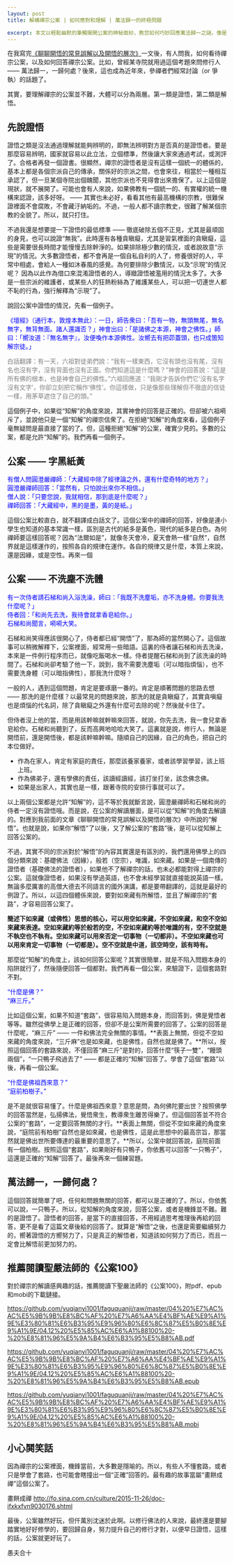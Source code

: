 ```yaml
---
layout: post
title: 解構禪宗公案 | 如何應對和理解 | 萬法歸一的終極問題

excerpt: 本文以輕鬆幽默的筆觸揭開公案的神秘面紗，教您如何巧妙回應萬法歸一之謎。像是在禪宗世界中漫步，您將發現，即使是最深奧的問題，答案也可能就藏在一只飛過的鴨子裏！
---
```


在我寫完[《聊聊開悟的常見誤解以及開悟的層次》](https://mp.weixin.qq.com/s/k5sIbi25UhmkpccDAv127g)一文後，有人問我，如何看待禪宗公案，以及如何回答禪宗公案。比如，曾經某寺院就用過這個考題來問修行人 —— 萬法歸一，一歸何處？後來，這也成為近年來，參禪者們經常討論（or 爭執）的話題了。

其實，要理解禪宗的公案並不難，大體可以分為兩層。第一類是證悟，第二類是解悟。

## 先說證悟

證悟之類是沒法通過理解就能夠辨明的，即無法辨明對方是否真的是證悟者。要是那麼容易辨明，國家就容易以此立法，立個標準，然後讓大家來通過考試，或測評了。合格者再發一個證書。很顯然，禪宗的證悟者是沒有這樣一個統一的體係的，基本上都是各個宗派自己的傳承，關係好的宗派之間，也會來往，相當於一種相互承認了，但一旦某個寺院出個醜聞，其他宗派也不見得會出來擔保了。以上這個是現狀，就不展開了。可能也會有人來說，如果佛教有一個統一的、有實權的統一機構來認證，該多好呀。 —— 其實也未必好，看看其他有最高機構的宗教，很難保證裡面不會腐敗，不會藏汙納垢的。不過，一般人都不讀宗教史，很難了解某個宗教的全貌了。所以，就只打住。

不過我還是想要提一下證悟的最低標準 —— 徹底破除五個不正見，尤其是最頑固的身見，也可以說證“無我”。此時還有各種貪瞋癡，尤其是習氣裡面的貪瞋癡，這些是需要很長時間才能慢慢去除幹淨的。如果排除極少數的情況，或者說故意“示現”的情況。大多數證悟者，都不會再是一個自私自利的人了，修養很好的人，平常中相處，會給人一種如沐春風的感覺。為何要排除少數情況，以及“示現”的情況呢？ 因為以此作為借口來混淆證悟者的人，導緻證悟被濫用的情況太多了。大多是一些宗派的維護者，或某些人的狂熱粉絲為了維護某些人，可以把一切連世人都不恥的行為，強行解釋為“示現”了。

說回公案中證悟的情況，先看一個例子。

<span style="color:blue">《壇經》（通行本，敦煌本無此）：一日，師告衆曰：「吾有一物，無頭無尾，無名無字，無背無面。諸人還識否？」神會出曰：「是諸佛之本源，神會之佛性。」師曰：「嚮汝道：『無名無字』，汝便喚作本源佛性。汝嚮去有把茆蓋頭，也只成箇知解宗徒。」

<span style="color:gray">白話翻譯：有一天，六祖對徒弟們說：“我有一樣東西，它沒有頭也沒有尾，沒有名也沒有字，沒有背面也沒有正面。你們知道這是什麼嗎？”神會的回答說：“這是所有佛的根本，也是神會自己的佛性。”六祖回應道：“我剛才告訴你們它‘沒有名字沒有文字’，你卻立刻把它稱作‘佛性’。你這樣做，只是像那些理解但不徹底的信徒一樣，用茅草遮住了自己的頭。”

這個例子中，如果從“知解”的角度來說，其實神會的回答是正確的。但卻被六祖嗬斥了，並說他只是一個“知解”的禪宗信衆了。在拒絕“知解”的角度來看，這個例子毫無疑問是最直接了當的了。但，這種拒絕“知解”的公案，確實少見的。多數的公案，都是允許“知解”的。我們再看一個例子。

## 公案 —— 字黑紙黃

<span style="color:blue">有僧人問圓澄嚴禪師：「大藏經中除了經律論之外，還有什麼奇特的地方？」<br/>
<span style="color:blue">圓澄嚴禪師回答：「當然有，只怕說出來你不相信。」<br/>
<span style="color:blue">僧人說：「只要您說，我就相信，那到底是什麼呢？」<br/>
<span style="color:blue">禪師回答：「大藏經中，黑的是墨，黃的是紙。」

這個公案比較直白，就不翻譯成白話文了。這個公案中的禪師的回答，好像是連小學生也知道的基本常識一樣，區別是古代的紙多是黃色，現代的紙多是白色。為何禪師要這樣回答呢？因為“法爾如是”，就像冬天會冷，夏天會熱一樣“自然”，自然界就是這樣運作的，按照各自的規律在運作。各自的規律又是什麼，本質上來說，還是因緣，或是空性。再來一個

## 公案 —— 不洗塵不洗體

<span style="color:blue">有一次侍者請石梯和尚入浴洗澡，師曰：「我既不洗塵垢，亦不洗身體。你要我洗什麼呢？」<br/>
<span style="color:blue">侍者回：「和尚先去洗，我待會就拿香皂給你。」<br/>
石梯和尚聞言，嗬嗬大笑。

石梯和尚笑得應該很開心了，侍者都已經“開悟”了，那為師的當然開心了。這個故事可以稍微解釋下，公案裡面，經常用一些暗語。這裏的侍者讓石梯和尚去洗澡，本來是一件例行程序而已，就像吃飯喝水一樣。侍者提醒石梯和尚到了該洗澡的時間了。石梯和尚卻考驗了他一下，說到，我不需要洗塵垢（可以暗指煩惱），也不需要洗身體（可以暗指佛性），那我洗什麼呀？

一般的人，遇到這個問題，肯定是要琢磨一番的。肯定是順著問題的思路去想 —— 那洗的是什麼樣？以最常見的問題來說，那洗的就是貪瞋癡了，其實貪嗔癡也是煩惱的代名詞，除了貪瞋癡之外還有什麼可去除的呢？然後就卡住了。

但侍者沒上他的當，而是用該幹嘛就幹嘛來回答，就說，你先去洗，我一會兒拿香皂給你。石梯和尚聽到了，反而高興地哈哈大笑了。這裏就是說，修行人，無論是開悟前，還是開悟後，都是該幹嘛幹嘛。隨順自己的因緣，自己的角色，把自己的本位做好。

* 作為在家人，肯定有家庭的責任，那麼該養家養家，或者該學習學習，該上班上班。
* 作為佛弟子，還有學佛的責任，該讀經讀經，該打坐打坐，該念佛念佛。
* 如果是出家人，其實也是一樣，跟著寺院的安排行事就可以了。

以上兩個公案都是允許“知解”的，這不等於我就斷言說，圓澄嚴禪師和石梯和尚的侍者一定沒有證悟哦。而是說，在公案的解讀層面，是可以從“知解”的角度去解讀的。對應到我前面的文章《聊聊開悟的常見誤解以及開悟的層次》中所說的“解悟”。也就是說，如果你“解悟”了以後，又了解公案的“套路”後，是可以從知解上回答公案的。

不過，其實不同的宗派對於“解悟”的內容其實還是有區別的，我們還用佛學上的四個分類來說：基礎佛法（因緣），般若（空宗），唯識，如來藏。如果是一個南傳的證悟者（基礎佛法的證悟者），如果他不了解禪宗的話，也未必都能對得上禪宗的公案。這就像證悟者，如果沒有學過英語，也不會未經學習就直接能說英語一樣。無論多麼厲害的高僧大德去不同語言的國外演講，都是要帶翻譯的，這就是最好的例證了。所以，以這四個體係來說，要對如來藏有所解悟，並且了解禪宗的“套路”，才容易回答公案了。

**簡述下如來藏（或佛性）思想的核心，可以用空如來藏，不空如來藏，和空不空如來藏來表達。空如來藏約等於般若的空，不空如來藏約等於唯識的有，空不空就是不執空也不執有。空如來藏可以用來否定一切事物（一切都非）。不空如來藏也可以用來肯定一切事物（一切都是）。空不空就是中道，該空時空，該有時有。**

那麼從“知解”的角度上，該如何回答公案呢？其實很簡單，就是不陷入問題本身的陷阱就行了，然後隨便回答一個都對。我們再看一個公案，來驗證下，這個套路對不對。

<span style="color:blue">“什麼是佛？”<br/>
“麻三斤。”

比如這個公案，如果不知道“套路”，很容易陷入問題本身，而回答到，佛是覺悟者等等。雖然從佛學上是正確的回答，但卻不是公案所需要的回答了。公案的回答是什麼呢，“麻三斤” —— 一件和佛法完全無關的事情。**表面上無關，但從不空如來藏的角度來說，“三斤麻”也是如來藏，也是佛性，自然也就是佛了。**所以，按照這個回答的套路來說，不僅回答“麻三斤”是對的，回答什麼“筷子一雙”，“饅頭兩個”，“一只鴨子飛過去了” —— 都是正確的“知解”回答了。學會了這個“套路”以後，再看一個公案。

<span style="color:blue">“什麼是佛祖西來意？”<br/>
“庭前柏樹子。”

是不是就很容易懂了。什麼是佛祖西來意？意思是問，為何佛陀要出世？按照佛學的回答當然是，弘揚佛法，覺悟衆生，教導衆生離苦得樂了。但這個回答並不符合公案的“套路”，一定要回答無關的才行。**表面上無關，但從不空如來藏的角度來說，“庭院前有柏樹”自然也是如來藏，也是佛性，這是此思想中的最高宗旨，那當然就是佛出世所要傳達的最重要的意思了。**所以，公案中就回答說，庭院前面有一個柏樹。按照這個“套路”，如果剛好有只鴨子，你依舊可以回答“一只鴨子”，這還是正確的“知解”回答了。最後再來一個練習題。

## 萬法歸一，一歸何處？

這個回答就簡單了吧，任何和問題無關的回答，都可以是正確的了。所以，你依舊可以說，一只鴨子。所以，從知解的角度來說，回答公案，或者是機鋒並不難。難的是證悟了。證悟者的回答，是當下的直接回答，不用經過思考推理後再給的回答，更不是看了這篇文章後給的回答了。就算是“解悟”之後，也還是需要繼續努力的，嚮著證悟的方嚮努力了，只是真正的解悟者，知道該如何努力了而已，而且一定會比解悟前更加努力的。

## 推薦閱讀聖嚴法師的《公案100》

對於禪宗的解讀感興趣的話，推薦閱讀下聖嚴法師的《公案100》，附pdf、epub和mobi的下載鏈接。

https://github.com/yuqianyi1001/faguquanji/raw/master/04%20%E7%AC%AC%E5%9B%9B%E8%BC%AF%20%E7%A6%AA%E4%BF%AE%E9%A1%9E%E3%80%81%E6%B3%95%E9%96%80%E6%8C%87%E5%B0%8E%E9%A1%9E/04.12%20%E5%85%AC%E6%A1%88100%20-%20%E8%81%96%E5%9A%B4%E6%B3%95%E5%B8%AB.pdf

https://github.com/yuqianyi1001/faguquanji/raw/master/04%20%E7%AC%AC%E5%9B%9B%E8%BC%AF%20%E7%A6%AA%E4%BF%AE%E9%A1%9E%E3%80%81%E6%B3%95%E9%96%80%E6%8C%87%E5%B0%8E%E9%A1%9E/04.12%20%E5%85%AC%E6%A1%88100%20-%20%E8%81%96%E5%9A%B4%E6%B3%95%E5%B8%AB.epub

https://github.com/yuqianyi1001/faguquanji/raw/master/04%20%E7%AC%AC%E5%9B%9B%E8%BC%AF%20%E7%A6%AA%E4%BF%AE%E9%A1%9E%E3%80%81%E6%B3%95%E9%96%80%E6%8C%87%E5%B0%8E%E9%A1%9E/04.12%20%E5%85%AC%E6%A1%88100%20-%20%E8%81%96%E5%9A%B4%E6%B3%95%E5%B8%AB.mobi

## 小心鬨笑話

因為禪宗的公案裡面，機鋒當前，大多數是隱喻的。所以，有些人不懂套路，或者只是學會了套路，也可能會瞎撞出一個“正確”回答的。最有趣的故事當屬“畫餅成禪”這個公案了。

畫餅成禪 http://fo.sina.com.cn/culture/2015-11-26/doc-ifxkxfvn9030176.shtml

最後，公案雖然好玩，但仟萬別沈迷於此啊。以修行佛法的人來說，最終還是要腳踏實地好好修學的，要回歸自身，努力提升自己的修行才對，以便早日證悟，這樣的話，公案就更好玩了。

愚夫合十

